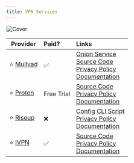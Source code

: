 ```yaml
---
title: VPN Services
---
```


![Cover](/assets/covers/vpn-services.png)

| Provider | Paid? | Links
| --- | :-- | :--
| :star:&nbsp;[Mullvad](https://mullvad.net/) | :white_check_mark: | [Onion Service](http://o54hon2e2vj6c7m3aqqu6uyece65by3vgoxxhlqlsvkmacw6a7m7kiad.onion/)<br/>[Source Code](https://github.com/mullvad)<br/>[Privacy Policy](https://mullvad.net/en/help/privacy-policy)<br/>[Documentation](https://mullvad.net/en/help)
| :star: [Proton](https://protonvpn.com/) | Free Trial | [Source Code](https://github.com/ProtonVPN)<br/>[Privacy Policy](https://protonvpn.com/privacy-policy)<br/>[Documentation](https://protonvpn.com/support)
| :star: [Riseup](https://riseup.net/en/vpn) | :x: | [Config CLI Script](https://github.com/kmille/riseup-vpn-configurator)<br/>[Privacy Policy](https://riseup.net/en/privacy-policy)<br/>[Documentation]()
| :star: [IVPN](https://ivpn.net/) | :white_check_mark: | [Source Code](https://github.com/ivpn)<br/>[Privacy Policy](https://ivpn.net/privacy)<br/>[Documentation](https://ivpn.net/knowledgebase/general)